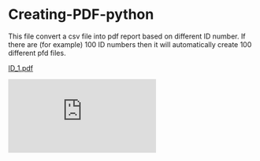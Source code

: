 # Creating-PDF-python

This file convert a csv file into pdf report based on different ID number.
If there are (for example) 100 ID numbers then it will automatically create 100 different pfd files.

[ID_1.pdf](https://github.com/asifabdullah-git/Creating-PDF-python/files/6877973/ID_1.pdf)

![ID1.pdf](https://github.com/asifabdullah-git/Creating-PDF-python/files/6877973/ID_1.pdf?raw=true "Automated pdf report")
